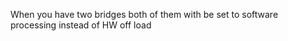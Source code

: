 When you have two bridges both of them with be set to software processing instead of HW off load    